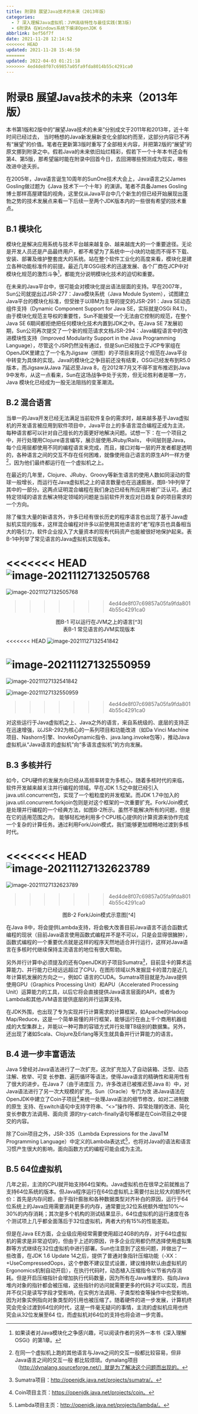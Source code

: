 ```yaml
---
title: 附录B 展望Java技术的未来（2013年版）
categories: 
  - 7 深入理解Java虛拟机：JVM高级特性与最佳实践(第3版)
  - 6附录A 在Windows系统下编译OpenJDK 6
abbrlink: bef56f7f
date: 2021-11-28 12:14:52
<<<<<<< HEAD
updated: 2021-11-28 15:46:50
=======
updated: 2022-04-03 01:21:18
>>>>>>> 4ed4de8f07c69857a05fa9fda8014b55c4291ca0
---
```

# 附录B 展望Java技术的未来（2013年版）
本书第1版和2版中的“展望Java技术的未来”分别成文于2011年和2013年，近十年时间已经过去， 当时畅想的Java新发展新变化全部如约而至，这部分内容已不再有“展望”的价值。笔者在更新第3版时重写了全部相关内容，并把第2版的“展望”的原文挪到附录之中。假若Java的未来依旧灿烂精彩，假若下一个十年本书还会有第4、第5版，那希望届时能在附录中回首今日，去回溯哪些预测成为现实，哪些改进中途夭折。

在2005年，Java语言诞生10周年的SunOne技术大会上，Java语言之父James Gosling做过题为《Java 技术下一个十年》的演讲。笔者不具备James Gosling博士那样高屋建瓴的视角，这里仅从Java平台中几个新生的但已经开始展现出蓬勃之势的技术发展点来看一下后续一至两个JDK版本内的一些很有希望的技术重点。

## B.1 模块化
模块化是解决应用系统与技术平台越来越复杂、越来越庞大的一个重要途径。无论是开发人员还是产品最终用户，都不希望为了系统中一小块的功能而不得不下载、安装、部署及维护整套庞大的系统。站在整个软件工业化的高度来看，模块化是建立各种功能标准件的前提。最近几年OSGi技术的迅速发展、各个厂商在JCP中对模块化规范的激烈斗争[^1]，都能充分说明模块化技术的迫切和重要。

在未来的Java平台中，很可能会对模块化提出语法层面的支持。早在2007年，Sun公司就提出过JSR-277：Java模块系统（Java Module System），试图建立Java平台的模块化标准，但受挫于以IBM为主导的提交的JSR-291：Java SE动态组件支持（Dynamic Component Support for Java SE，实际就是OSGi R4.1）。由于模块化规范主导权的重要性，Sun不能接受一个无法由它控制的规范，在整个Java SE 6期间都拒绝把任何模块化技术内置到JDK之中。在Java SE 7发展初期，Sun公司再次提交了一个新的规范请求文档JSR-294：Java编程语言中的改进模块性支持（Improved Modularity Support in the Java Programming Language），尽管这个JSR仍然没有通过，但是Sun已经独立于JCP专家组在OpenJDK里建立了一个名为Jigsaw（拼图）的子项目来将这个规范在Java平台中转变为具体的实现。Java的模块化之争目前还没有结束，OSGi已经发布到R5.0版本，而Jigsaw从Java 7延迟至Java 8，在2012年7月又不得不宣布推迟到Java 9中发布，从这一点看来，Sun在这场战争中处于劣势，但无论胜利者是哪一方，Java 模块化已经成为一股无法阻挡的变革潮流。

## B.2 混合语言
当单一的Java开发已经无法满足当前软件复杂的需求时，越来越多基于Java虚拟机的开发语言被应用到软件项目中，Java平台上的多语言混合编程正成为主流，每种语言都可以针对自己擅长的方面更好地解决问题。试想一下：在一个项目之中，并行处理用Clojure语言编写，展示层使用JRuby/Rails， 中间层则是Java，每个应用层都使用不同的编程语言来完成，而且，接口对每一层的开发者都是透明的，各种语言之间的交互不存在任何困难，就像使用自己语言的原生API一样方便[^2]，因为他们最终都运行在一个虚拟机之上。

在最近的几年里，Clojure、JRuby、Groovy等新生语言的使用人数如同滚动的雪球一般增长，而运行在Java虚拟机之上的语言数量也在迅速膨胀，图B-1中列举了其中的一部分。这两点证明混合编程在我们身边已经有所应用并被广泛认可。通过特定领域的语言去解决特定领域的问题是当前软件开发应对日趋复杂的项目需求的一个方向。

除了催生大量的新语言外，许多已经有很长历史的程序语言也出现了基于Java虚拟机实现的版本，这样混合编程对许多以前使用其他语言的“老”程序员也具备相当大的吸引力，软件企业投入了大量资本的现有代码资产也能被很好地保护起来。表B-1中列举了常见语言的Java虚拟机实现版本。

<<<<<<< HEAD
![image-20211127132505768](https://raw.githubusercontent.com/lanlan2017/images/master/Blog/Sum/20211127132506.png)
=======
![image-20211127132505768](https://gitee.com/XiaoLan223/images/raw/master/Blog/Sum/20211127132506.png)
>>>>>>> 4ed4de8f07c69857a05fa9fda8014b55c4291ca0

<center>图B-1 可以运行在JVM之上的语言[^3]</center>

<center>表B-1 常见语言的JVM实现版本</center>

<<<<<<< HEAD
![image-20211127132541842](https://raw.githubusercontent.com/lanlan2017/images/master/Blog/Sum/20211127132542.png)

![image-20211127132550959](https://raw.githubusercontent.com/lanlan2017/images/master/Blog/Sum/20211127132551.png)
=======
![image-20211127132541842](https://gitee.com/XiaoLan223/images/raw/master/Blog/Sum/20211127132542.png)

![image-20211127132550959](https://gitee.com/XiaoLan223/images/raw/master/Blog/Sum/20211127132551.png)
>>>>>>> 4ed4de8f07c69857a05fa9fda8014b55c4291ca0

对这些运行于Java虚拟机之上、Java之外的语言，来自系统级的、底层的支持正在迅速增强，以JSR-292为核心的一系列项目和功能改进（如Da Vinci Machine项目、Nashorn引擎、InovkeDynamic指令、java.lang.invoke包等），推动Java虚拟机从“Java语言的虚拟机”向“多语言虚拟机”的方向发展。

## B.3 多核并行
如今，CPU硬件的发展方向已经从高频率转变为多核心，随着多核时代的来临，软件开发越来越关注并行编程的领域。早在JDK 1.5之中就已经引入java.util.concurrent包，实现了一个粗粒度的并发框架。而JDK 1.7中加入的java.util.concurrent.forkjoin包则是对这个框架的一次重要扩充。Fork/Join模式是处理并行编程的一个经典方法，如图B-2所示。虽然不能解决所有的问题，但是在它的适用范围之内， 能够轻松地利用多个CPU核心提供的计算资源来协作完成一个复杂的计算任务。通过利用Fork/Join模式，我们能够更加顺畅地过渡到多核时代。

<<<<<<< HEAD
![image-20211127132623789](https://raw.githubusercontent.com/lanlan2017/images/master/Blog/Sum/20211127132623.png)
=======
![image-20211127132623789](https://gitee.com/XiaoLan223/images/raw/master/Blog/Sum/20211127132623.png)
>>>>>>> 4ed4de8f07c69857a05fa9fda8014b55c4291ca0

<center>图B-2 Fork/Join模式示意图[^4]</center>

在Java 8中，将会提供Lambda支持，将会极大改善目前Java语言不适合函数式编程的现状（目前Java语言使用函数式编程并不是不可以，只是会显得很臃肿），函数式编程的一个重要优点就是这样的程序天然地适合并行运行，这样对Java语言在多核时代继续保持主流语言的地位有很大帮助。

另外并行计算中必须提及的还有OpenJDK的子项目Sumatra[^5]，目前显卡的算术运算能力、并行能力已经远远超过了CPU，在图形领域以外发掘显卡的潜力是近几年计算机发展的方向之一，例如C 语言的CUDA。Sumatra项目就是为Java提供使用GPU（Graphics Processing Unit）和APU（Accelerated Processing Unit）运算能力的工具，以后它将会直接提供Java语言层面的API，或者为Lambda和其他JVM语言提供底层的并行运算支持。

在JDK外围，也出现了专为实现并行计算需求的计算框架，如Apache的Hadoop Map/Reduce，这是一个简单易懂的并行框架，能够运行在由上千个商用机器组成的大型集群上，并能以一种可靠的容错方式并行处理TB级别的数据集。另外，还出现了诸如Scala、Clojure及Erlang等天生就具备并行计算能力的语言。

## B.4 进一步丰富语法
Java 5曾经对Java语法进行了一次扩充，这次扩充加入了自动装箱、泛型、动态注解、枚举、可变 长参数、遍历循环等语法，使得Java语言的精确性和易用性有了很大的进步。在Java 7（由于进度压 力，许多改进已被推迟至Java 8）中，对Java语法进行了另一次大规模的扩充。Sun（Oracle）专门为改 进Java语法在OpenJDK中建立了Coin子项目[^6]来统一处理Java语法的细节修改，如对二进制数的原生 支持、在switch语句中支持字符串、“<>”操作符、异常处理的改进、简化变长参数方法调用、面向资 源的try-catch-finally语句等都是在Coin项目之中提交的内容。

除了Coin项目之外，JSR-335（Lambda Expressions for the JavaTM Programming Language）中定义的Lambda表达式[^7]，也将对Java的语法和语言习惯产生很大的影响，面向函数方式的编程可能会成为主流。

## B.5 64位虚拟机
几年之前，主流的CPU就开始支持64位架构。Java虚拟机也在很早之前就推出了支持64位系统的版本。但Java程序运行在64位虚拟机上需要付出比较大的额外代价：首先是内存问题，由于指针膨胀和各种数据类型对齐补白的原因，运行于64位系统上的Java应用需要消耗更多的内存，通常要比32位系统额外增加10%～30%的内存消耗；其次是多个机构的测试结果显示，64位虚拟机的运行速度在各个测试项上几乎都全面落后于32位虚拟机，两者大约有15%的性能差距。

但是在Java EE方面，企业级应用经常需要使用超过4GB的内存，对于64位虚拟机的需求是非常迫切的，但由于上述的原因，许多企业应用都仍然选择使用虚拟集群等方式继续在32位虚拟机中进行部署。Sun也注意到了这些问题，并做出了一些改善，在JDK 1.6 Update 14之后，提供了普通对象指针压缩功能（-XX：+UseCompressedOops，这个参数不建议显式设置，建议维持默认由虚拟机的Ergonomics机制自动开启），在执行代码时，动态植入压缩指令以节省内存消耗。但是开启压缩指针会增加执行代码数量，因为所有在Java堆里的、指向Java堆内对象的指针都会被压缩，这些指针的访问就需要更多的代码才可以实现，而且并不仅只是读写字段才受影响，在实例方法调用、子类型检查等操作中也受影响，因为对象实例指向对象类型的引用也被压缩了。随着硬件的进一步发展，计算机终究会完全过渡到64位的时代，这是一件毫无疑问的事情，主流的虚拟机应用也终究会从32位发展至64 位，而虚拟机对64位的支持也将会进一步完善。

[^1]: 如果读者对Java模块化之争感兴趣，可以阅读作者的另外一本书《深入理解OSGi》的第1章。 
[^2]: 在同一个虚拟机上跑的其他语言与Java之间的交互一般都比较容易，但非Java语言之间的交互一般 都比较烦琐。dynalang项目（http://dynalang.sourceforge.net/）就是为了解决这个问题而出现的。 
[^3]: 图片来源：http://wikis.sun.com/download/attachments/16418319/OOW- 2009+Towards+A+Universal+VM.pdf。 
[^4]: 图片来源：http://www.ibm.com/developerworks/cn/java/j-lo-forkjoin/。 
[^5]: Sumatra项目：http://openjdk.java.net/projects/sumatra/。 
[^6]: Coin项目主页：https://openjdk.java.net/projects/coin。 
[^7]: Lambda项目主页：http://openjdk.java.net/projects/lambda/。
